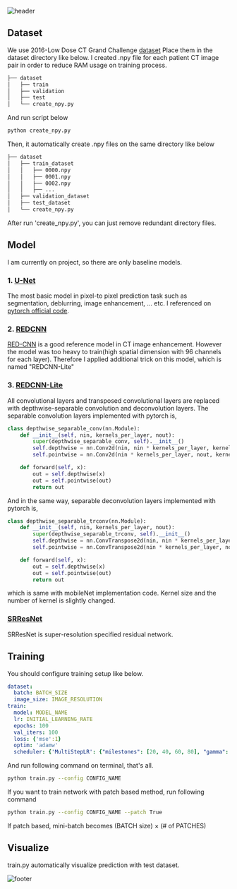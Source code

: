 ![header](https://capsule-render.vercel.app/api?type=waving&color=timeGradient&height=250&section=header&text=CT%20Imaging%20Project&fontSize=45&animation=fadeIn&fontColor=FFFFFF&fontAlignY=40)
<!-- 
<p align="center"><a href="#">
    <img src="https://capsule-render.vercel.app/api?type=waving&color=0:F9D976,100:F39F86&height=250&section=header&text="CT Imaging" &fontSize=40&animation=fadeIn&fontColor=FFFFFF&fontAlignY=40" alt="header" />
</a></p>
 -->

## Dataset
We use 2016-Low Dose CT Grand Challenge [dataset](https://ctcicblog.mayo.edu/2016-low-dose-ct-grand-challenge/)
Place them in the dataset directory like below. I created .npy file for each patient CT image pair in order to reduce RAM usage on training process.
```bash
├── dataset
│   ├── train
│   ├── validation
│   ├── test
│   └── create_npy.py
``` 
And run script below
```bash
python create_npy.py
```
Then, it automatically create .npy files on the same directory like below
```bash
├── dataset
│   ├── train_dataset
│   │   ├── 0000.npy
│   │   ├── 0001.npy
│   │   ├── 0002.npy
│   │   ├── ...
│   ├── validation_dataset
│   ├── test_dataset
│   └── create_npy.py
``` 
After run 'create_npy.py', you can just remove redundant directory files.

## Model
I am currently on project, so there are only baseline models.
### 1. [U-Net](./models/unet.py)
The most basic model in pixel-to pixel prediction task such as segmentation, deblurring, image enhancement, ... etc.
I referenced on [pytorch official code](https://github.com/mateuszbuda/brain-segmentation-pytorch).

### 2. [REDCNN](./models/redcnn.py)

[RED-CNN]((https://arxiv.org/pdf/1702.00288.pdf)) is a good reference model in CT image enhancement. However the model was too heavy to train(high spatial dimension with 96 channels for each layer). Therefore I applied additional trick on this model, which is named "REDCNN-Lite"

### 3. [REDCNN-Lite](./models/redcnn.py)
All convolutional layers and transposed convolutional layers are replaced with depthwise-separable convolution and deconvolution layers.
The separable convolution layers implemented with pytorch is,
```python
class depthwise_separable_conv(nn.Module):
    def __init__(self, nin, kernels_per_layer, nout):
        super(depthwise_separable_conv, self).__init__()
        self.depthwise = nn.Conv2d(nin, nin * kernels_per_layer, kernel_size=5, padding=0, groups=nin)
        self.pointwise = nn.Conv2d(nin * kernels_per_layer, nout, kernel_size=1)

    def forward(self, x):
        out = self.depthwise(x)
        out = self.pointwise(out)
        return out
```
And in the same way, separable deconvolution layers implemented with pytorch is,
```python
class depthwise_separable_trconv(nn.Module):
    def __init__(self, nin, kernels_per_layer, nout):
        super(depthwise_separable_trconv, self).__init__()
        self.depthwise = nn.ConvTranspose2d(nin, nin * kernels_per_layer, kernel_size=5, padding=0, groups=nin)
        self.pointwise = nn.ConvTranspose2d(nin * kernels_per_layer, nout, kernel_size=1)

    def forward(self, x):
        out = self.depthwise(x)
        out = self.pointwise(out)
        return out
```
which is same with mobileNet implementation code. Kernel size and the number of kernel is slightly changed.

### [SRResNet](./models/srresnet.py)
SRResNet is super-resolution specified residual network.

## Training
You should configure training setup like below.
```yaml
dataset:
  batch: BATCH_SIZE
  image_size: IMAGE_RESOLUTION
train:
  model: MODEL_NAME
  lr: INITIAL_LEARNING_RATE
  epochs: 100
  val_iters: 100
  loss: {'mse':1}
  optim: 'adamw'
  scheduler: {'MultiStepLR': {"milestones": [20, 40, 60, 80], "gamma": 0.2}}
```
And run following command on terminal, that's all.
```bash
python train.py --config CONFIG_NAME
```
If you want to train network with patch based method, run following command
```bash
python train.py --config CONFIG_NAME --patch True
```
If patch based, mini-batch becomes (BATCH size) $\times$ (# of PATCHES)

## Visualize
train.py automatically visualize prediction with test dataset.

![footer](https://capsule-render.vercel.app/api?type=waving&color=timeGradient&height=150&section=footer&animation=fadeIn&fontColor=FFFFFF&fontAlignY=40)
